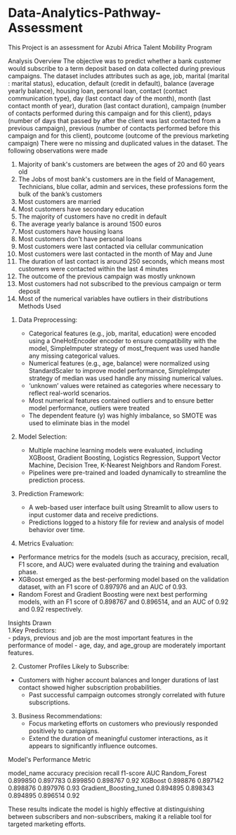 # Data-Analytics-Pathway-Assessment
This Project is an assessment for Azubi Africa Talent Mobility Program


Analysis Overview
The objective was to predict whether a bank customer would subscribe to a term deposit based on data collected during previous campaigns. 
The dataset includes attributes such as age, job, marital (marital : marital status), education, default (credit in default), balance (average yearly balance), housing loan, personal loan, contact (contact communication type), day (last contact day of the month), month (last contact month of year), duration (last contact duration), campaign (number of contacts performed during this campaign and for this client), pdays (number of days that passed by after the client was last contacted from a previous campaign), previous (number of contacts performed before this campaign and for this client), poutcome (outcome of the previous marketing campaign) 
There were no missing and duplicated values in the dataset.
The following observations were made 
1) Majority of bank's customers are between the ages of 20 and 60 years old
2) The Jobs of most bank's customers are in the field of Management, Technicians, blue collar, admin and services, these professions form the bulk of the bank’s customers
3) Most customers are married
4) Most customers have secondary education
5) The majority of customers have no credit in default
6) The average yearly balance is around 1500 euros
7) Most customers have housing loans
8) Most customers don't have personal loans
9) Most customers were last contacted via cellular communication
10) Most customers were last contacted in the month of May and June
11) The duration of last contact is around 250 seconds, which means most customers were contacted within the last 4 minutes
12) The outcome of the previous campaign was mostly unknown
13) Most customers had not subscribed to the previous campaign or term deposit
14) Most of the numerical variables have outliers in their distributions
Methods Used  
1. Data Preprocessing:  
   - Categorical features (e.g., job, marital, education) were encoded using a OneHotEncoder encoder to ensure compatibility with the model, SimpleImputer strategy of most_frequent was used handle any missing categorical values.  
   - Numerical features (e.g., age, balance) were normalized using StandardScaler
 to improve model performance, SimpleImputer strategy of median was used handle any missing numerical values.  
   - ‘unknown’ values were retained as categories where necessary to reflect real-world scenarios.
   - Most numerical features contained outliers and to ensure better model performance, outliers were treated    
   - The dependent feature (y) was highly imbalance, so SMOTE was used to eliminate bias in the model

2. Model Selection:  
   - Multiple machine learning models were evaluated, including XGBoost, Gradient Boosting, Logistics Regression, Support Vector Machine, Decision Tree, K-Nearest Neighbors and Random Forest.  
   - Pipelines were pre-trained and loaded dynamically to streamline the prediction process.  

3. Prediction Framework:  
   - A web-based user interface built using Streamlit to allow users to input customer data and receive predictions.  
   - Predictions logged to a history file for review and analysis of model behavior over time.  

4. Metrics Evaluation:  
- Performance metrics for the models (such as accuracy, precision, recall, F1 score, and AUC) were evaluated during the training and evaluation phase.  
- XGBoost emerged as the best-performing model based on the validation dataset, with an F1 score of 0.897976 and an AUC of 0.93.
- Random Forest and Gradient Boosting were next best performing models, with an F1 score of 0.898767 and 0.896514, and an AUC of 0.92 and 0.92 respectively.

Insights Drawn  
1.Key Predictors:  
   	- pdays, previous and job are the most important features in the performance of model 
   	- age, day, and age_group are moderately important features.

2. Customer Profiles Likely to Subscribe:  
- Customers with higher account balances and longer durations of last contact showed higher subscription probabilities.  
   	- Past successful campaign outcomes strongly correlated with future subscriptions.  

3. Business Recommendations:  
   - Focus marketing efforts on customers who previously responded positively to campaigns.  
   - Extend the duration of meaningful customer interactions, as it appears to significantly influence outcomes.  

Model's Performance Metric 

model_name 	accuracy	precision	recall	f1-score	AUC
Random_Forest	0.899850	0.897783	0.899850	0.898767	0.92
XGBoost	0.898876	0.897142	0.898876	0.897976	0.93
Gradient_Boosting_tuned	0.894895	0.898343	0.894895	0.896514	0.92


 
These results indicate the model is highly effective at distinguishing between subscribers and non-subscribers, making it a reliable tool for targeted marketing efforts.
